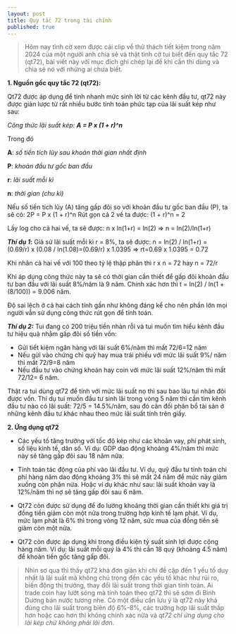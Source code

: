 ```yaml
---
layout: post
title: Quy tắc 72 trong tài chính
published: true
---
```


> Hôm nay tình cờ xem được cái clip về thử thách tiết kiệm trong năm 2024 của một người anh chia sẻ và thật tình cờ tui biết đến quy tắc 72 (qt72), bài viết này với mục đích ghi chép lại để khi cần thì dùng và chia sẻ nó với những ai chưa biết.

**1. Nguồn gốc quy tắc 72 (qt72):**

Qt72 được áp dụng để tính nhanh mức sinh lời từ các kênh đầu tư, qt72 này được giản lược từ rất nhiều bước tính toán phức tạp của lãi suất kép như sau:

_Công thức lãi suất kép: **A = P x (1 + r)^n**_

Trong đó

**A**: _số tiền tích lũy sau khoản thời gian nhất định_

**P**: _khoản đầu tư gốc ban đầu_

**r**: _lãi suất mỗi kì_

**n**: _thời gian (chu kì)_

Nếu số tiền tích lũy (A) tăng gấp đôi so với khoản đầu tư gốc ban đầu (P), ta sẽ có:
2P = P x (1 + r)^n
Rút gọn cả 2  vế ta được: (1 + r)^n = 2

Lấy log cho cả hai vế, ta sẽ được:  n x ln(1+r) = ln(2) => n = ln(2)/ln(1+r)

**_Thí dụ 1_:** Giả sử lãi suất mỗi kì r = 8%, ta sẽ được: 
n = ln(2) / ln(1+r) = (0.69/r) x (0.08 / ln(1.08)=(0.69/r) x 1.0395 => rt=0.69 x 1.0395 = 0.72

Khi nhân cả hai vế với 100 theo tỷ lệ thập phân thì r x n = 72 hay n = 72/r

Khi áp dụng công thức này ta sẽ có thời gian cần thiết để gấp đôi khoản đầu tư ban đầu với lãi suất 8%/năm là 9 năm. Chính xác hơn thì t = ln(2) / ln(1 + (8/100)) = 9.006 năm.

Độ sai lệch ở cả hai cách tính gần như không đáng kể cho nên phần lớn mọi người vẫn sử dụng công thức rút gọn để tính toán. 

**_Thí dụ 2:_** Tui đang có 200 triệu tiền nhàn rỗi và tui muốn tìm hiểu kênh đầu tư hiệu quả nhằm gấp đôi số tiền vốn:
- Gửi tiết kiệm ngân hàng với lãi suất 6%/năm thì mất 72/6=12 năm
- Nếu gửi vào chứng chỉ quỹ hay mua trái phiếu với mức lãi suất 9%/ năm thì mất 72/9=8 năm
- Nếu đầu tư vào chứng khoán hay coin với mức lãi suất 12%/năm thì mất 72/12= 6 năm.

Thật ra tui dùng qt72 để tính với mức lãi suất nọ thì sau bao lâu tui nhân đôi được vốn. Thí dụ tui muốn đầu tư sinh lãi trong vòng 5 năm thì cần tìm kênh đầu tư nào có lãi suất: 72/5 = 14.5%/năm, sau đó cân đối phân bổ tài sản ở những kênh đầu tư khác nhau theo mức lãi suất tính trên giấy.

**2. Ứng dụng qt72**

- Các yếu tố tăng trưởng với tốc độ kép như các khoản vay, phí phát sinh, số liệu kinh tế, dân số. Ví dụ: GDP dao động khoảng 4%/năm thì mức này sẽ tăng gấp đôi sau 18 năm nữa. 

- Tính toán tác động của phí vào lãi đầu tư. Ví dụ, quỹ đầu tư tính toán chi phí hàng năm dao động khoảng 3% thì sẽ mất 24 năm để mức này giảm xuống còn phân nửa. Hoặc ví dụ khác như sau: lãi suất khoản vay là 12%/năm thì nợ sẽ tăng gấp đôi sau 6 năm. 

- Qt72 còn được sử dụng để đo lường khoảng thời gian cần thiết khi giá trị đồng tiền giảm còn một nửa trong trường hợp kinh tế lạm phát. Ví dụ, mức lạm phát là 6% thì trong vòng 12 năm, sức mua của đồng tiền sẽ giảm còn một nửa. 

- Qt72 còn được áp dụng khi trong điều kiện tỷ suất sinh lợi được cộng hàng năm. Ví dụ: lãi suất mỗi quý là 4% thì cần 18 quý (khoảng 4.5 năm) để khoản tiền gốc tăng gấp đôi. 

> Nhìn sơ qua thì thấy qt72 khá đơn giản khi chỉ đề cập đến 1 yếu tố duy nhất là lãi suất mà không chú trọng đến các yếu tố khác như rủi ro, biến động thị trường, thay đổi lãi suất trong thời gian tính toán. Ai trade coin hay lướt sóng mà tính toán theo qt72 thì sẽ sớm đi Bình Dương bán nước tương nhe. Có một điều cần lưu ý là qt72 này khá đúng cho lãi suất trong biên độ 6%-8%, các trường hợp lãi suất thấp hơn hoặc cao hơn thì không chính xác nữa và _qt72 chỉ ứng dụng cho lãi kép chứ không phải lãi đơn_. 
